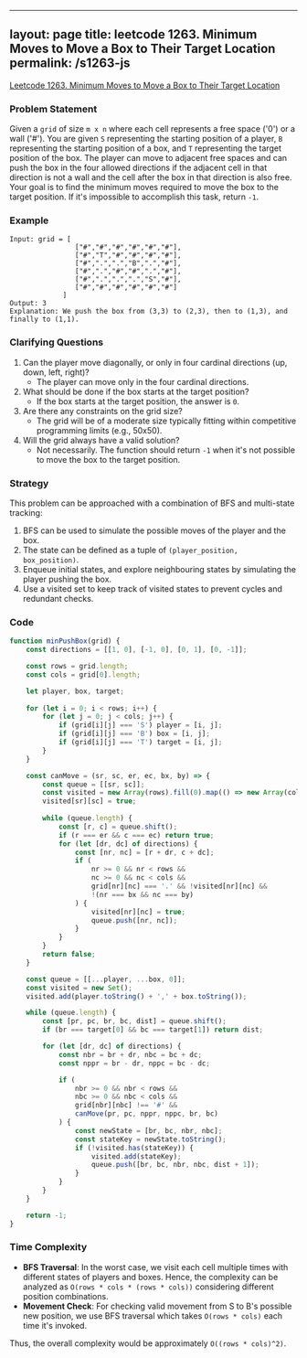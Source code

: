 
---
layout: page
title: leetcode 1263. Minimum Moves to Move a Box to Their Target Location
permalink: /s1263-js
---
[Leetcode 1263. Minimum Moves to Move a Box to Their Target Location](https://algoadvance.github.io/algoadvance/l1263)
### Problem Statement
Given a `grid` of size `m x n` where each cell represents a free space ('0') or a wall ('#'). You are given `S` representing the starting position of a player, `B` representing the starting position of a box, and `T` representing the target position of the box. The player can move to adjacent free spaces and can push the box in the four allowed directions if the adjacent cell in that direction is not a wall and the cell after the box in that direction is also free. Your goal is to find the minimum moves required to move the box to the target position. If it's impossible to accomplish this task, return `-1`.

### Example
```plaintext
Input: grid = [ 
                ["#","#","#","#","#","#"],
                ["#","T","#","#","#","#"],
                ["#",".",".","B",".","#"],
                ["#",".","#","#",".","#"],
                ["#",".",".",".","S","#"],
                ["#","#","#","#","#","#"]
             ]
Output: 3
Explanation: We push the box from (3,3) to (2,3), then to (1,3), and finally to (1,1).
```

### Clarifying Questions
1. Can the player move diagonally, or only in four cardinal directions (up, down, left, right)?
    - The player can move only in the four cardinal directions.
2. What should be done if the box starts at the target position?
    - If the box starts at the target position, the answer is `0`.
3. Are there any constraints on the grid size?
    - The grid will be of a moderate size typically fitting within competitive programming limits (e.g., 50x50).
4. Will the grid always have a valid solution? 
    - Not necessarily. The function should return `-1` when it's not possible to move the box to the target position.
    
### Strategy
This problem can be approached with a combination of BFS and multi-state tracking:
1. BFS can be used to simulate the possible moves of the player and the box.
2. The state can be defined as a tuple of `(player_position, box_position)`.
3. Enqueue initial states, and explore neighbouring states by simulating the player pushing the box.
4. Use a visited set to keep track of visited states to prevent cycles and redundant checks.

### Code

```javascript
function minPushBox(grid) {
    const directions = [[1, 0], [-1, 0], [0, 1], [0, -1]];

    const rows = grid.length;
    const cols = grid[0].length;

    let player, box, target;
  
    for (let i = 0; i < rows; i++) {
        for (let j = 0; j < cols; j++) {
            if (grid[i][j] === 'S') player = [i, j];
            if (grid[i][j] === 'B') box = [i, j];
            if (grid[i][j] === 'T') target = [i, j];
        }
    }

    const canMove = (sr, sc, er, ec, bx, by) => {
        const queue = [[sr, sc]];
        const visited = new Array(rows).fill(0).map(() => new Array(cols).fill(false));
        visited[sr][sc] = true;
      
        while (queue.length) {
            const [r, c] = queue.shift();
            if (r === er && c === ec) return true;
            for (let [dr, dc] of directions) {
                const [nr, nc] = [r + dr, c + dc];
                if (
                    nr >= 0 && nr < rows && 
                    nc >= 0 && nc < cols && 
                    grid[nr][nc] === '.' && !visited[nr][nc] &&
                    !(nr === bx && nc === by)
                ) {
                    visited[nr][nc] = true;
                    queue.push([nr, nc]);
                }
            }
        }
        return false;
    }

    const queue = [[...player, ...box, 0]];
    const visited = new Set();
    visited.add(player.toString() + ',' + box.toString());

    while (queue.length) {
        const [pr, pc, br, bc, dist] = queue.shift();
        if (br === target[0] && bc === target[1]) return dist;

        for (let [dr, dc] of directions) {
            const nbr = br + dr, nbc = bc + dc;
            const nppr = br - dr, nppc = bc - dc;

            if (
                nbr >= 0 && nbr < rows && 
                nbc >= 0 && nbc < cols && 
                grid[nbr][nbc] !== '#' &&
                canMove(pr, pc, nppr, nppc, br, bc)
            ) {
                const newState = [br, bc, nbr, nbc];
                const stateKey = newState.toString();
                if (!visited.has(stateKey)) {
                    visited.add(stateKey);
                    queue.push([br, bc, nbr, nbc, dist + 1]);
                }
            }
        }
    }

    return -1;
}
```

### Time Complexity
- **BFS Traversal**: In the worst case, we visit each cell multiple times with different states of players and boxes. Hence, the complexity can be analyzed as `O(rows * cols * (rows * cols))` considering different position combinations.
- **Movement Check**: For checking valid movement from S to B's possible new position, we use BFS traversal which takes `O(rows * cols)` each time it's invoked.

Thus, the overall complexity would be approximately `O((rows * cols)^2)`.
